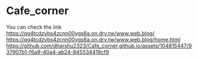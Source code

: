 # Cafe_corner
You can check the link
https://qg4tcdzvbs4zcnn00ygs6a.on.drv.tw/www.web.blog/
https://qg4tcdzvbs4zcnn00ygs6a.on.drv.tw/www.web.blog/home.html
https://github.com/dharshu2323/Cafe_corner.github.io/assets/104815447/937907b1-f6a9-40a4-ab24-845534419cf9

